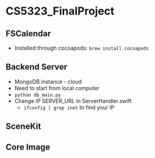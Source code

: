 # CS5323_FinalProject

## FSCalendar
- Installed through cocoapods: `brew install cocoapods`

## Backend Server
- MongoDB instance - cloud
- Need to start from local computer 
- `python db_main.py`
- Change IP SERVER_URL in ServerHandler.swift
  - `ifconfig | grep inet` to find your IP

## SceneKit

## Core Image
